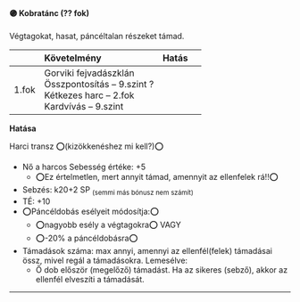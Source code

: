 #### 🟣 Kobratánc (?? fok)

Végtagokat, hasat, páncéltalan részeket támad.

| |  Követelmény | Hatás  |   |
| :----------- | :----------- | :----------- | :----------- |
| 1.fok | Gorviki fejvadászklán<br />Összpontosítás&nbsp;–&nbsp;9.szint&nbsp;?<br />Kétkezes harc&nbsp;–&nbsp;2.fok<br />Kardvívás&nbsp;–&nbsp;9.szint | |

**Hatása**

Harci transz ⭕(kizökkenéshez mi kell?)⭕
- Nő a harcos Sebesség értéke: +5
  - ⭕Ez értelmetlen, mert annyit támad, amennyit az ellenfelek rá!!⭕
- Sebzés: k20+2 SP <sub>(semmi más bónusz nem számít)</sub>
- TÉ: +10
- ⭕Páncéldobás esélyeit módosítja:⭕
  - ⭕nagyobb esély a végtagokra⭕  VAGY
  - ⭕-20% a páncéldobásra⭕
- Támadások száma: max annyi, amennyi az ellenfél(felek) támadásai össz, mivel regál a támadásokra. Lemesélve:
  - Ő dob először (megelőző) támadást. Ha az sikeres (sebző), akkor az ellenfél elveszíti a támadását.

---
